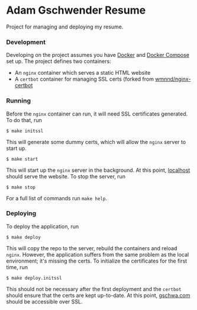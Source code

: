 Adam Gschwender Resume
======================

Project for managing and deploying my resume.

### Development

Developing on the project assumes you have [Docker](https://www.docker.com/) and [Docker Compose](https://docs.docker.com/compose/) set up. The project defines two containers:

* An `nginx` container which serves a static HTML website
* A `certbot` container for managing SSL certs (forked from [wmnnd/nginx-certbot](https://github.com/wmnnd/nginx-certbot)

### Running

Before the `nginx` container can run, it will need SSL certificates generated. To do that, run

```
$ make initssl
```

This will generate some dummy certs, which will allow the `nginx` server to start up.

```
$ make start
```

This will start up the `nginx` server in the background. At this point, [localhost](http://localhost) should serve the website. To stop the server, run

```
$ make stop
```

For a full list of commands run `make help`.

### Deploying

To deploy the application, run

```
$ make deploy
```

This will copy the repo to the server, rebuild the containers and reload `nginx`. However, the application suffers from the same problem as the local environment; it's missing the certs. To initialize the certificates for the first time, run

```
$ make deploy.initssl
```

This should not be necessary after the first deployment and the `certbot` should ensure that the certs are kept up-to-date. At this point, [gschwa.com](https://gschwa.com) should be accessible over SSL.
